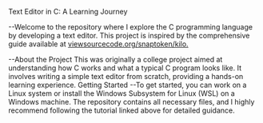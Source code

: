 Text Editor in C: A Learning Journey

--Welcome to the repository where I explore the C programming language by developing a text editor. This project is inspired by the comprehensive guide available at [viewsourcecode.org/snaptoken/kilo.
](https://viewsourcecode.org/snaptoken/kilo/index.html)

--About the Project
This was originally a college project aimed at understanding how C works and what a typical C program looks like. It involves writing a simple text editor from scratch, providing a hands-on learning experience.
Getting Started
--To get started, you can work on a Linux system or install the Windows Subsystem for Linux (WSL) on a Windows machine. The repository contains all necessary files, and I highly recommend following the tutorial linked above for detailed guidance.
